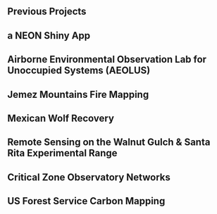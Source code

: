 ## Previous Projects

## a NEON Shiny App

## Airborne Environmental Observation Lab for Unoccupied Systems (AEOLUS)

## Jemez Mountains Fire Mapping

## Mexican Wolf Recovery

## Remote Sensing on the Walnut Gulch & Santa Rita Experimental Range

## Critical Zone Observatory Networks

## US Forest Service Carbon Mapping
